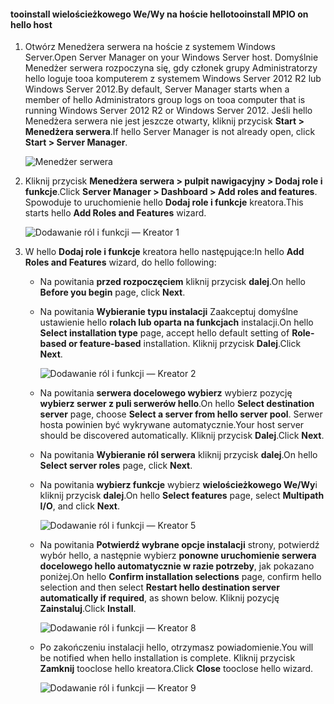 #### <a name="tooinstall-mpio-on-hello-host"></a><span data-ttu-id="fc38f-101">tooinstall wielościeżkowego We/Wy na hoście hello</span><span class="sxs-lookup"><span data-stu-id="fc38f-101">tooinstall MPIO on hello host</span></span>
1. <span data-ttu-id="fc38f-102">Otwórz Menedżera serwera na hoście z systemem Windows Server.</span><span class="sxs-lookup"><span data-stu-id="fc38f-102">Open Server Manager on your Windows Server host.</span></span> <span data-ttu-id="fc38f-103">Domyślnie Menedżer serwera rozpoczyna się, gdy członek grupy Administratorzy hello loguje tooa komputerem z systemem Windows Server 2012 R2 lub Windows Server 2012.</span><span class="sxs-lookup"><span data-stu-id="fc38f-103">By default, Server Manager starts when a member of hello Administrators group logs on tooa computer that is running Windows Server 2012 R2 or Windows Server 2012.</span></span> <span data-ttu-id="fc38f-104">Jeśli hello Menedżera serwera nie jest jeszcze otwarty, kliknij przycisk **Start > Menedżera serwera**.</span><span class="sxs-lookup"><span data-stu-id="fc38f-104">If hello Server Manager is not already open, click **Start > Server Manager**.</span></span>
   
    ![Menedżer serwera](./media/storsimple-install-mpio-windows-server/IC740997.png)
2. <span data-ttu-id="fc38f-106">Kliknij przycisk **Menedżera serwera > pulpit nawigacyjny > Dodaj role i funkcje**.</span><span class="sxs-lookup"><span data-stu-id="fc38f-106">Click **Server Manager > Dashboard > Add roles and features**.</span></span> <span data-ttu-id="fc38f-107">Spowoduje to uruchomienie hello **Dodaj role i funkcje** kreatora.</span><span class="sxs-lookup"><span data-stu-id="fc38f-107">This starts hello **Add Roles and Features** wizard.</span></span>
   
    ![Dodawanie ról i funkcji — Kreator 1](./media/storsimple-install-mpio-windows-server/IC740998.png)
3. <span data-ttu-id="fc38f-109">W hello **Dodaj role i funkcje** kreatora hello następujące:</span><span class="sxs-lookup"><span data-stu-id="fc38f-109">In hello **Add Roles and Features** wizard, do hello following:</span></span>
   
   * <span data-ttu-id="fc38f-110">Na powitania **przed rozpoczęciem** kliknij przycisk **dalej**.</span><span class="sxs-lookup"><span data-stu-id="fc38f-110">On hello **Before you begin** page, click **Next**.</span></span>
   * <span data-ttu-id="fc38f-111">Na powitania **Wybieranie typu instalacji** Zaakceptuj domyślne ustawienie hello **rolach lub oparta na funkcjach** instalacji.</span><span class="sxs-lookup"><span data-stu-id="fc38f-111">On hello **Select installation type** page, accept hello default setting of **Role-based or feature-based** installation.</span></span> <span data-ttu-id="fc38f-112">Kliknij przycisk **Dalej**.</span><span class="sxs-lookup"><span data-stu-id="fc38f-112">Click **Next**.</span></span>
     
       ![Dodawanie ról i funkcji — Kreator 2](./media/storsimple-install-mpio-windows-server/IC740999.png)
   * <span data-ttu-id="fc38f-114">Na powitania **serwera docelowego wybierz** wybierz pozycję **wybierz serwer z puli serwerów hello**.</span><span class="sxs-lookup"><span data-stu-id="fc38f-114">On hello **Select destination server** page, choose **Select a server from hello server pool**.</span></span> <span data-ttu-id="fc38f-115">Serwer hosta powinien być wykrywane automatycznie.</span><span class="sxs-lookup"><span data-stu-id="fc38f-115">Your host server should be discovered automatically.</span></span> <span data-ttu-id="fc38f-116">Kliknij przycisk **Dalej**.</span><span class="sxs-lookup"><span data-stu-id="fc38f-116">Click **Next**.</span></span>
   * <span data-ttu-id="fc38f-117">Na powitania **Wybieranie ról serwera** kliknij przycisk **dalej**.</span><span class="sxs-lookup"><span data-stu-id="fc38f-117">On hello **Select server roles** page, click **Next**.</span></span>
   * <span data-ttu-id="fc38f-118">Na powitania **wybierz funkcje** wybierz **wielościeżkowego We/Wy**i kliknij przycisk **dalej**.</span><span class="sxs-lookup"><span data-stu-id="fc38f-118">On hello **Select features** page, select **Multipath I/O**, and click **Next**.</span></span>
     
       ![Dodawanie ról i funkcji — Kreator 5](./media/storsimple-install-mpio-windows-server/IC741000.png)
   * <span data-ttu-id="fc38f-120">Na powitania **Potwierdź wybrane opcje instalacji** strony, potwierdź wybór hello, a następnie wybierz **ponowne uruchomienie serwera docelowego hello automatycznie w razie potrzeby**, jak pokazano poniżej.</span><span class="sxs-lookup"><span data-stu-id="fc38f-120">On hello **Confirm installation selections** page, confirm hello selection and then select **Restart hello destination server automatically if required**, as shown below.</span></span> <span data-ttu-id="fc38f-121">Kliknij pozycję **Zainstaluj**.</span><span class="sxs-lookup"><span data-stu-id="fc38f-121">Click **Install**.</span></span>
     
       ![Dodawanie ról i funkcji — Kreator 8](./media/storsimple-install-mpio-windows-server/IC741001.png)
   * <span data-ttu-id="fc38f-123">Po zakończeniu instalacji hello, otrzymasz powiadomienie.</span><span class="sxs-lookup"><span data-stu-id="fc38f-123">You will be notified when hello installation is complete.</span></span> <span data-ttu-id="fc38f-124">Kliknij przycisk **Zamknij** tooclose hello kreatora.</span><span class="sxs-lookup"><span data-stu-id="fc38f-124">Click **Close** tooclose hello wizard.</span></span>
     
       ![Dodawanie ról i funkcji — Kreator 9](./media/storsimple-install-mpio-windows-server/IC741002.png)

